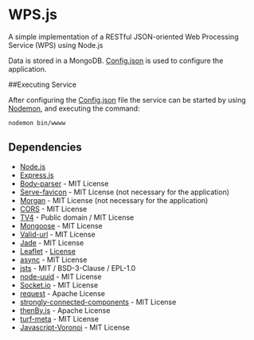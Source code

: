 WPS.js
======
A simple implementation of a RESTful JSON-oriented Web Processing Service (WPS) using Node.js

Data is stored in a MongoDB. [Config.json](https://github.com/dinizime/wpsjs/blob/master/config.json) is used to configure the application.

##Executing Service

After configuring the [Config.json](https://github.com/dinizime/wpsjs/blob/master/config.json) file the service can be started by using [Nodemon](https://github.com/remy/nodemon), and executing the command:

```
nodemon bin/wwww
```

## Dependencies
* [Node.js](https://nodejs.org/en/)
* [Express.js](http://expressjs.com/)
* [Body-parser](https://github.com/expressjs/body-parser) - MIT License
* [Serve-favicon](https://github.com/expressjs/serve-favicon) - MIT License (not necessary for the application)
* [Morgan](https://github.com/expressjs/morgan) - MIT License (not necessary for the application)
* [CORS](https://github.com/expressjs/cors) - MIT License
* [TV4](https://github.com/geraintluff/tv4) - Public domain / MIT License
* [Mongoose](https://github.com/Automattic/mongoose) - MIT License
* [Valid-url](https://github.com/ogt/valid-url) - MIT License
* [Jade](http://jade-lang.com/) - MIT License
* [Leaflet](http://leafletjs.com/) - [License](https://github.com/Leaflet/Leaflet/blob/master/LICENSE)
* [async](https://github.com/caolan/async) - MIT License 
* [jsts](https://github.com/bjornharrtell/jsts) - MIT / BSD-3-Clause / EPL-1.0
* [node-uuid](https://github.com/broofa/node-uuid) - MIT License
* [Socket.io](http://socket.io/) - MIT License
* [request](https://github.com/request/request) - Apache License 
* [strongly-connected-components](https://github.com/mikolalysenko/strongly-connected-components) - MIT License
* [thenBy.js](https://github.com/Teun/thenBy.js) - Apache License 
* [turf-meta](https://github.com/Turfjs/turf) - MIT License 
* [Javascript-Voronoi](https://github.com/gorhill/Javascript-Voronoi) - MIT License 
